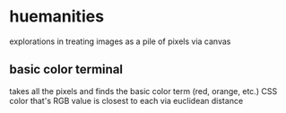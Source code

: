 # huemanities

explorations in treating images as a pile of pixels via canvas


## basic color terminal
takes all the pixels and finds the basic color term (red, orange, etc.) CSS color that's RGB value is closest to each via euclidean distance

